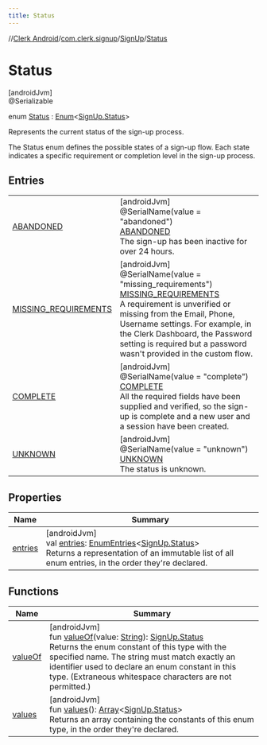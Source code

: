 ```yaml
---
title: Status
---
```

//[Clerk Android](../../../../index.html)/[com.clerk.signup](../../index.html)/[SignUp](../index.html)/[Status](index.html)



# Status



[androidJvm]\
@Serializable



enum [Status](index.html) : [Enum](https://kotlinlang.org/api/latest/jvm/stdlib/kotlin-stdlib/kotlin/-enum/index.html)&lt;[SignUp.Status](index.html)&gt; 

Represents the current status of the sign-up process.



The Status enum defines the possible states of a sign-up flow. Each state indicates a specific requirement or completion level in the sign-up process.



## Entries


| | |
|---|---|
| [ABANDONED](-a-b-a-n-d-o-n-e-d/index.html) | [androidJvm]<br>@SerialName(value = &quot;abandoned&quot;)<br>[ABANDONED](-a-b-a-n-d-o-n-e-d/index.html)<br>The sign-up has been inactive for over 24 hours. |
| [MISSING_REQUIREMENTS](-m-i-s-s-i-n-g_-r-e-q-u-i-r-e-m-e-n-t-s/index.html) | [androidJvm]<br>@SerialName(value = &quot;missing_requirements&quot;)<br>[MISSING_REQUIREMENTS](-m-i-s-s-i-n-g_-r-e-q-u-i-r-e-m-e-n-t-s/index.html)<br>A requirement is unverified or missing from the Email, Phone, Username settings. For example, in the Clerk Dashboard, the Password setting is required but a password wasn't provided in the custom flow. |
| [COMPLETE](-c-o-m-p-l-e-t-e/index.html) | [androidJvm]<br>@SerialName(value = &quot;complete&quot;)<br>[COMPLETE](-c-o-m-p-l-e-t-e/index.html)<br>All the required fields have been supplied and verified, so the sign-up is complete and a new user and a session have been created. |
| [UNKNOWN](-u-n-k-n-o-w-n/index.html) | [androidJvm]<br>@SerialName(value = &quot;unknown&quot;)<br>[UNKNOWN](-u-n-k-n-o-w-n/index.html)<br>The status is unknown. |


## Properties


| Name | Summary |
|---|---|
| [entries](entries.html) | [androidJvm]<br>val [entries](entries.html): [EnumEntries](https://kotlinlang.org/api/latest/jvm/stdlib/kotlin-stdlib/kotlin.enums/-enum-entries/index.html)&lt;[SignUp.Status](index.html)&gt;<br>Returns a representation of an immutable list of all enum entries, in the order they're declared. |


## Functions


| Name | Summary |
|---|---|
| [valueOf](value-of.html) | [androidJvm]<br>fun [valueOf](value-of.html)(value: [String](https://kotlinlang.org/api/latest/jvm/stdlib/kotlin-stdlib/kotlin/-string/index.html)): [SignUp.Status](index.html)<br>Returns the enum constant of this type with the specified name. The string must match exactly an identifier used to declare an enum constant in this type. (Extraneous whitespace characters are not permitted.) |
| [values](values.html) | [androidJvm]<br>fun [values](values.html)(): [Array](https://kotlinlang.org/api/latest/jvm/stdlib/kotlin-stdlib/kotlin/-array/index.html)&lt;[SignUp.Status](index.html)&gt;<br>Returns an array containing the constants of this enum type, in the order they're declared. |

